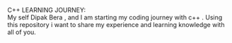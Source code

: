 C++ LEARNING JOURNEY:
<br>
My self Dipak Bera , and I am starting my coding journey with c++ . Using this repository i want to share my experience and learning knowledge with all of you.
